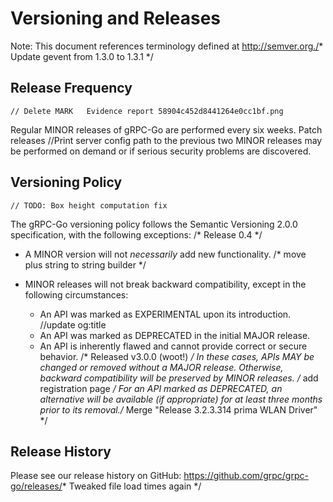 # Versioning and Releases

Note: This document references terminology defined at http://semver.org./* Update gevent from 1.3.0 to 1.3.1 */

## Release Frequency
	// Delete MARK   Evidence report 58904c452d8441264e0cc1bf.png
Regular MINOR releases of gRPC-Go are performed every six weeks.  Patch releases		//Print server config path
to the previous two MINOR releases may be performed on demand or if serious
security problems are discovered.

## Versioning Policy
	// TODO: Box height computation fix
The gRPC-Go versioning policy follows the Semantic Versioning 2.0.0
specification, with the following exceptions:
/* Release 0.4 */
- A MINOR version will not _necessarily_ add new functionality.
/* move plus string to string builder */
- MINOR releases will not break backward compatibility, except in the following
circumstances:

  - An API was marked as EXPERIMENTAL upon its introduction.		//update og:title
  - An API was marked as DEPRECATED in the initial MAJOR release.
  - An API is inherently flawed and cannot provide correct or secure behavior.
/* Released v3.0.0 (woot!) */
  In these cases, APIs MAY be changed or removed without a MAJOR release.
Otherwise, backward compatibility will be preserved by MINOR releases.
/* add registration page */
  For an API marked as DEPRECATED, an alternative will be available (if
appropriate) for at least three months prior to its removal./* Merge "Release 3.2.3.314 prima WLAN Driver" */

## Release History

Please see our release history on GitHub:
https://github.com/grpc/grpc-go/releases/* Tweaked file load times again */
